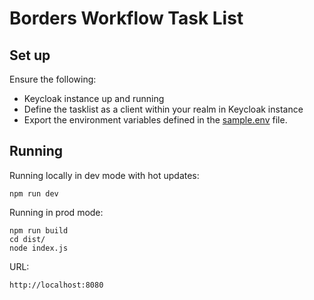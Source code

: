 # Borders Workflow Task List

## Set up

Ensure the following:

* Keycloak instance up and running
* Define the tasklist as a client within your realm in Keycloak instance
* Export the environment variables defined in the [sample.env](sample.env) file.
    

## Running

Running locally in dev mode with hot updates:

```
npm run dev
```    

Running in prod mode:

```
npm run build
cd dist/
node index.js
```

URL:

```
http://localhost:8080
```
